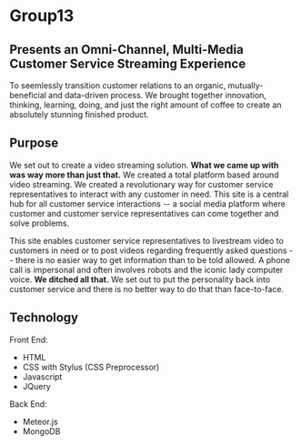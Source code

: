 # Group13
## Presents an Omni-Channel, Multi-Media Customer Service Streaming Experience
To seemlessly transition customer relations to an organic, mutually-beneficial and data-driven process.
We brought together innovation, thinking, learning, doing, and just the right amount of coffee to create an absolutely stunning finished product.

## Purpose
We set out to create a video streaming solution. **What we came up with was way more than just that.** We created a total platform based around 
video streaming. We created a revolutionary way for customer service representatives to interact with any customer in need. This site is 
a central hub for all customer service interactions -- a social media platform where customer and customer service representatives can come 
together and solve problems. 

This site enables customer service representatives to livestream video to customers in need or to post videos regarding frequently asked 
questions -- there is no easier way to get information than to be told allowed. A phone call is impersonal and often involves robots and the
iconic lady computer voice. **We ditched all that.** We set out to put the personality back into customer service and there is no better way
to do that than face-to-face.

## Technology
Front End:
* HTML
* CSS with Stylus (CSS Preprocessor)
* Javascript
* JQuery

Back End:
* Meteor.js
* MongoDB
